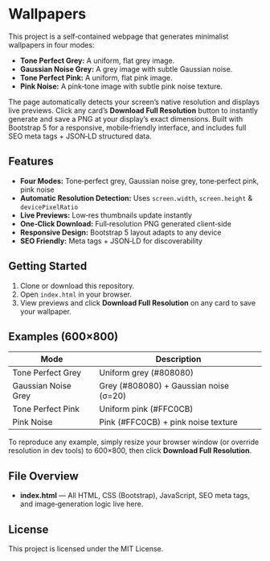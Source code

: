 # Wallpapers

This project is a self‑contained webpage that generates minimalist wallpapers in four modes:

- **Tone Perfect Grey:** A uniform, flat grey image.
- **Gaussian Noise Grey:** A grey image with subtle Gaussian noise.
- **Tone Perfect Pink:** A uniform, flat pink image.
- **Pink Noise:** A pink‑tone image with subtle pink noise texture.

The page automatically detects your screen’s native resolution and displays live previews. Click any card’s **Download
Full Resolution** button to instantly generate and save a PNG at your display’s exact dimensions. Built with Bootstrap 5
for a responsive, mobile‑friendly interface, and includes full SEO meta tags + JSON‑LD structured data.

## Features

- **Four Modes:** Tone‑perfect grey, Gaussian noise grey, tone‑perfect pink, pink noise
- **Automatic Resolution Detection:** Uses `screen.width`, `screen.height` & `devicePixelRatio`
- **Live Previews:** Low‑res thumbnails update instantly
- **One‑Click Download:** Full‑resolution PNG generated client‑side
- **Responsive Design:** Bootstrap 5 layout adapts to any device
- **SEO Friendly:** Meta tags + JSON‑LD for discoverability

## Getting Started

1. Clone or download this repository.
2. Open `index.html` in your browser.
3. View previews and click **Download Full Resolution** on any card to save your wallpaper.

## Examples (600×800)

| Mode                | Description                            |
|---------------------|----------------------------------------|
| Tone Perfect Grey   | Uniform grey (#808080)                 |
| Gaussian Noise Grey | Grey (#808080) + Gaussian noise (σ=20) |
| Tone Perfect Pink   | Uniform pink (#FFC0CB)                 |
| Pink Noise          | Pink (#FFC0CB) + pink noise texture    |

To reproduce any example, simply resize your browser window (or override resolution in dev tools) to 600×800, then click
**Download Full Resolution**.

## File Overview

- **index.html** — All HTML, CSS (Bootstrap), JavaScript, SEO meta tags, and image‑generation logic live here.

## License

This project is licensed under the MIT License.  

